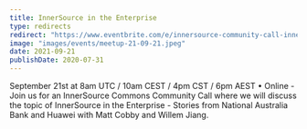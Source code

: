 ```yaml
---
title: InnerSource in the Enterprise
type: redirects
redirect: "https://www.eventbrite.com/e/innersource-community-call-innersource-in-the-enterprise-tickets-168955178487?aff=erelpanelorg"
image: "images/events/meetup-21-09-21.jpeg"
date: 2021-09-21
publishDate: 2020-07-31
---
```


September 21st at 8am UTC / 10am CEST / 4pm CST / 6pm AEST • Online - Join us for an InnerSource Commons Community Call where we will discuss the topic of InnerSource in the Enterprise - Stories from National Australia Bank and Huawei with Matt Cobby and Willem Jiang.
